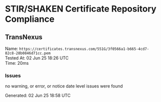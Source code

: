 # STIR/SHAKEN Certificate Repository Compliance

## TransNexus

Name: `https://certificates.transnexus.com/551G/3f0566a1-b665-4cd7-82c8-28b0846d71cc.pem`\
Tested At: 02 Jun 25 18:26 UTC\
Time: 20ms

### Issues

no warning, or error, or notice date level issues were found

Generated: 02 Jun 25 18:58 UTC